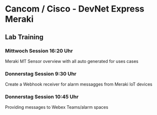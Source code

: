 # Cancom / Cisco - DevNet Express Meraki 
## Lab Training

### Mittwoch Session 16:20 Uhr
Meraki MT Sensor overview with all auto generated for uses cases

### Donnerstag Session 9:30 Uhr
Create a Webhook receiver for alarm messagges from Meraki IoT devices

### Donnerstag Session 10:45 Uhr
Providing messages to Webex Teams/alarm spaces

